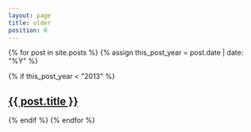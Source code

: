 ```yaml
---
layout: page
title: older
position: 6
---
```

<div class="posts">
  {% for post in site.posts %}
  {% assign this_post_year = post.date | date: "%Y" %}

  {% if this_post_year < "2013" %}
  <div class="post">
    <h2 class="post-title">
      <a href="{{ site.baseurl }}{{ post.url }}">
        {{ post.title }}
      </a>
    </h2>
  </div>
  {% endif %}
  {% endfor %}
</div>
